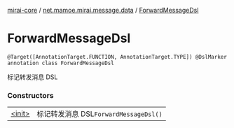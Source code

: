 [mirai-core](../../index.md) / [net.mamoe.mirai.message.data](../index.md) / [ForwardMessageDsl](./index.md)

# ForwardMessageDsl

`@Target([AnnotationTarget.FUNCTION, AnnotationTarget.TYPE]) @DslMarker annotation class ForwardMessageDsl`

标记转发消息 DSL

### Constructors
|||
|:----------------------------------------------------------------------------------------|:---------------------------------------------------------------------------------------------------------------------------------------------------------------------------------------------------------|
| [&lt;init&gt;](-init-.md) | 标记转发消息 DSL`ForwardMessageDsl()` |

